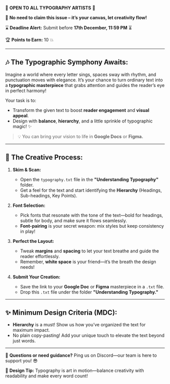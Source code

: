 🎨 **OPEN TO ALL TYPOGRAPHY ARTISTS** 🎨  

📢 **No need to claim this issue – it’s your canvas, let creativity flow!**  

⌛ **Deadline Alert:** Submit before **17th December, 11:59 PM** ⏳  

🏆 **Points to Earn:** 10 💥  

---

## **🎶 The Typographic Symphony Awaits:**  
Imagine a world where every letter sings, spaces sway with rhythm, and punctuation moves with elegance. It’s your chance to turn ordinary text into a **typographic masterpiece** that grabs attention and guides the reader’s eye in perfect harmony!  

Your task is to:  
- Transform the given text to boost **reader engagement** and **visual appeal**.  
- Design with **balance**, **hierarchy**, and a little sprinkle of typographic magic! ✨  

> 💡 You can bring your vision to life in **Google Docs** or **Figma.**  

---

## **🚀 The Creative Process:**  
1. **Skim & Scan:**  
   - Open the `typography.txt` file in the **"Understanding Typography"** folder.  
   - Get a feel for the text and start identifying the **Hierarchy** (Headings, Sub-headings, Key Points).  

2. **Font Selection:**  
   - Pick fonts that resonate with the tone of the text—bold for headings, subtle for body, and make sure it flows seamlessly.  
   - **Font-pairing** is your secret weapon: mix styles but keep consistency in play!  

3. **Perfect the Layout:**  
   - Tweak **margins** and **spacing** to let your text breathe and guide the reader effortlessly.  
   - Remember, **white space** is your friend—it’s the breath the design needs!  

4. **Submit Your Creation:**  
   - Save the link to your **Google Doc** or **Figma** masterpiece in a `.txt` file.  
   - Drop this `.txt` file under the folder **"Understanding Typography."**  

---

## **✨ Minimum Design Criteria (MDC):**  
- **Hierarchy** is a must! Show us how you’ve organized the text for maximum impact.  
- No plain copy-pasting! Add your unique touch to elevate the text beyond just words.  

---

💬 **Questions or need guidance?** Ping us on Discord—our team is here to support you! 😎  

🎉 **Design Tip:** Typography is art in motion—balance creativity with readability and make every word count!
